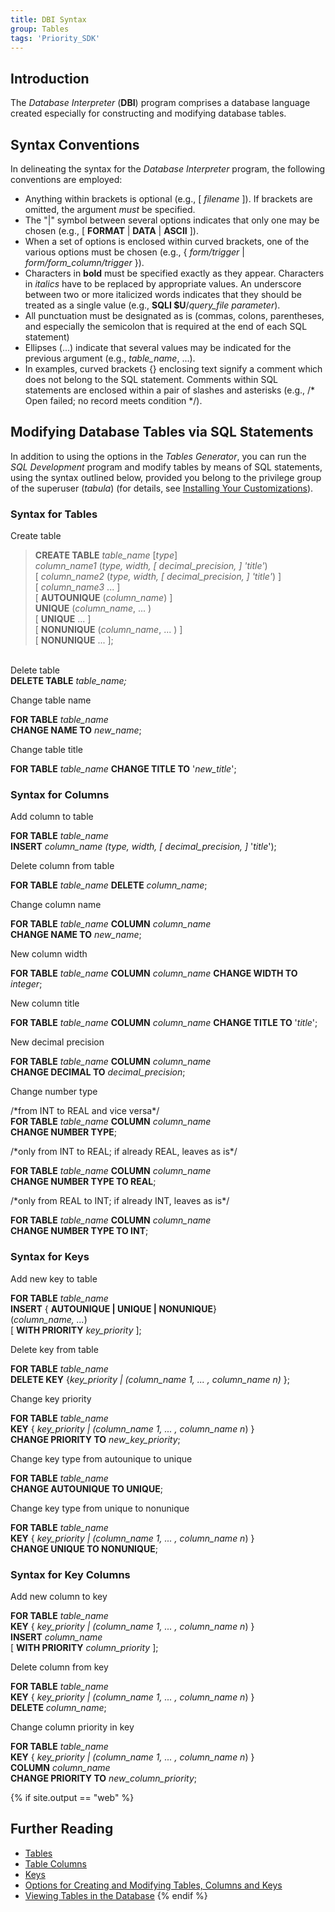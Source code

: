 ```yaml
---
title: DBI Syntax
group: Tables
tags: 'Priority_SDK'
---
```


## Introduction

The *Database Interpreter* (**DBI**) program comprises a database
language created especially for constructing and modifying database
tables.

## Syntax Conventions 

In delineating the syntax for the *Database Interpreter* program, the
following conventions are employed:

-   Anything within brackets is optional (e.g., \[ *filename* \]). If
    brackets are omitted, the argument *must* be specified.
-   The "\|" symbol between several options indicates that only one may
    be chosen (e.g., \[ **FORMAT** \| **DATA** \| **ASCII** \]).
-   When a set of options is enclosed within curved brackets, one of the
    various options must be chosen (e.g., { *form/trigger* \|
    *form/form_column/trigger* }).
-   Characters in **bold** must be specified exactly as they appear.
    Characters in *italics* have to be replaced by appropriate values. An
    underscore between two or more italicized words indicates that they
    should be treated as a single value (e.g., **SQLI \$U**/*query_file
    parameter*).
-   All punctuation must be designated as is (commas, colons,
    parentheses, and especially the semicolon that is required at the
    end of each SQL statement)
-   Ellipses (\...) indicate that several values may be indicated for
    the previous argument (e.g., *table_name*, \...).
-   In examples, curved brackets {} enclosing text signify a comment
    which does not belong to the SQL statement. Comments within SQL
    statements are enclosed within a pair of slashes and asterisks
    (e.g., /\* Open failed; no record meets condition \*/).

## Modifying Database Tables via SQL Statements 

In addition to using the options in the *Tables Generator*, you can run
the *SQL Development* program and modify tables by means of SQL
statements, using the syntax outlined below, provided you belong to the
privilege group of the superuser (*tabula*) (for details, see
[Installing Your Customizations](Installing-Customizations)).

### Syntax for Tables 

Create table

> **CREATE TABLE** *table_name* [*type*]\
*column_name1* (*type, width, \[ decimal_precision, \] 'title'*)\
[ *column_name2* (*type, width, \[ decimal_precision, \] 'title'*)
    \]\
[ *column_name3* \... \]\
[ **AUTOUNIQUE** (*column_name*) \]\
**UNIQUE** (*column_name*, \... )\
[ **UNIQUE** \... \]\
[ **NONUNIQUE** (*column_name*, \... ) \]\
[ **NONUNIQUE** \... \];

\
Delete table\
**DELETE TABLE** *table_name;*

Change table name

**FOR TABLE** *table_name*\
**CHANGE NAME TO** *new_name*;

Change table title

**FOR TABLE** *table_name*
**CHANGE TITLE TO** \'*new_title*\';

### Syntax for Columns 

Add column to table

**FOR TABLE** *table_name*\
**INSERT** *column_name (type, width, \[ decimal_precision, \]*
    \'*title*\');

Delete column from table

**FOR TABLE** *table_name* **DELETE** *column_name*;

Change column name

**FOR TABLE** *table_name* **COLUMN** *column_name*\
**CHANGE NAME TO** *new_name*;

New column width

**FOR TABLE** *table_name* **COLUMN** *column_name*
**CHANGE WIDTH TO** *integer*;

New column title

**FOR TABLE** *table_name* **COLUMN** *column_name*
**CHANGE TITLE TO** \'*title*\';

New decimal precision

**FOR TABLE** *table_name* **COLUMN** *column_name*\
**CHANGE DECIMAL TO** *decimal_precision*;

Change number type

/\*from INT to REAL and vice versa\*/\
**FOR TABLE** *table_name* **COLUMN** *column_name*\
**CHANGE NUMBER TYPE**;


/\*only from INT to REAL; if already REAL, leaves as is\*/

**FOR TABLE** *table_name* **COLUMN** *column_name*\
**CHANGE NUMBER TYPE TO REAL**;


/\*only from REAL to INT; if already INT, leaves as is\*/

**FOR TABLE** *table_name* **COLUMN** *column_name*\
**CHANGE NUMBER TYPE TO INT**;

### Syntax for Keys 

Add new key to table

**FOR TABLE** *table_name*\
**INSERT** { **AUTOUNIQUE \| UNIQUE \| NONUNIQUE**}\
(*column_name, \...*)\
[ **WITH PRIORITY** *key_priority* \];


Delete key from table

**FOR TABLE** *table_name*\
**DELETE KEY** {*key_priority \| (column_name 1, \... , column_name
    n)* };

Change key priority

**FOR TABLE** *table_name*\
**KEY** { *key_priority \| (column_name 1, \... , column_name n*) }\
**CHANGE PRIORITY TO** *new_key_priority*;

Change key type from autounique to unique

**FOR TABLE** *table_name*\
**CHANGE AUTOUNIQUE TO UNIQUE**;

Change key type from unique to nonunique

**FOR TABLE** *table_name*\
**KEY** { *key_priority \| (column_name 1, \... , column_name n*) }\
**CHANGE UNIQUE TO NONUNIQUE**;

### Syntax for Key Columns 

Add new column to key

**FOR TABLE** *table_name*\
**KEY** { *key_priority \| (column_name 1, \... , column_name n*) }\
**INSERT** *column_name*\
[ **WITH PRIORITY** *column_priority* \];

Delete column from key

**FOR TABLE** *table_name*\
**KEY** { *key_priority \| (column_name 1, \... , column_name n*) }\
**DELETE** *column_name*;

Change column priority in key

**FOR TABLE** *table_name*\
**KEY** { *key_priority \| (column_name 1, \... , column_name n*) }\
**COLUMN** *column_name*\
**CHANGE PRIORITY TO** *new_column_priority*;

{% if site.output == "web" %}
## Further Reading 

-   [Tables](Tables )
-   [Table Columns](Table-Columns )
-   [Keys](Keys )
-   [Options for Creating and Modifying Tables, Columns and Keys](Create-Modify-Tables )
-   [Viewing Tables in the Database](View-Tables )
{% endif %}

